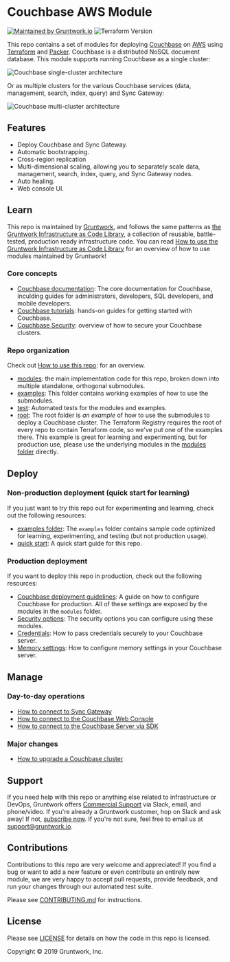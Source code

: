 <!--
:type: service
:name: Couchbase
:description: Deploy a Couchbase cluster. Supports automatic bootstrapping, Sync Gateway, Web Console UI, cross-region replication, and auto healing.
:icon: /_docs/couchbase-icon.png
:category: other-data-stores
:cloud: aws
:tags: nosql
:license: open-source
:built-with: terraform, bash
-->

# Couchbase AWS Module

[![Maintained by Gruntwork.io](https://img.shields.io/badge/maintained%20by-gruntwork.io-%235849a6.svg)](https://gruntwork.io/?ref=repo_aws_couchbase)
![Terraform Version](https://img.shields.io/badge/tf-%3E%3D1.0.0-blue.svg)

This repo contains a set of modules for deploying [Couchbase](https://www.couchbase.com/) on
[AWS](https://aws.amazon.com/) using [Terraform](https://www.terraform.io/) and [Packer](https://www.packer.io/).
Couchbase is a distributed NoSQL document database. This module supports running Couchbase as a single cluster:

![Couchbase single-cluster architecture](https://github.com/gruntwork-io/terraform-aws-couchbase/blob/master/_docs/couchbase-single-cluster-architecture.png?raw=true)

Or as multiple clusters for the various Couchbase services (data, management, search, index, query) and Sync Gateway:

![Couchbase multi-cluster architecture](https://github.com/gruntwork-io/terraform-aws-couchbase/blob/master/_docs/couchbase-multi-cluster-architecture.png?raw=true)




## Features

* Deploy Couchbase and Sync Gateway.
* Automatic bootstrapping.
* Cross-region replication
* Multi-dimensional scaling, allowing you to separately scale data, management, search, index, query, and Sync
  Gateway nodes.
* Auto healing.
* Web console UI.




## Learn

This repo is maintained by [Gruntwork](https://www.gruntwork.io), and follows the same patterns as [the Gruntwork
Infrastructure as Code Library](https://gruntwork.io/infrastructure-as-code-library/), a collection of reusable,
battle-tested, production ready infrastructure code. You can read [How to use the Gruntwork Infrastructure as Code
Library](https://gruntwork.io/guides/foundations/how-to-use-gruntwork-infrastructure-as-code-library/) for an overview
of how to use modules maintained by Gruntwork!

### Core concepts

* [Couchbase documentation](https://docs.couchbase.com/home/index.html): The core documentation for Couchbase, inculding
  guides for administrators, developers, SQL developers, and mobile developers.
* [Couchbase tutorials](https://docs.couchbase.com/tutorials/index.html): hands-on guides for getting started with
  Couchbase.
* [Couchbase Security](https://docs.couchbase.com/server/6.0/learn/security/security-overview.html): overview of how to
  secure your Couchbase clusters.


### Repo organization

Check out [How to use this repo](https://github.com/gruntwork-io/terraform-aws-couchbase/tree/master/core-concepts.md#how-to-use-this-repo):
for an overview.

* [modules](https://github.com/gruntwork-io/terraform-aws-couchbase/tree/master/modules): the main implementation code for this repo, broken down into multiple standalone, orthogonal submodules.
* [examples](https://github.com/gruntwork-io/terraform-aws-couchbase/tree/master/examples): This folder contains working examples of how to use the submodules.
* [test](https://github.com/gruntwork-io/terraform-aws-couchbase/tree/master/test): Automated tests for the modules and examples.
* [root](https://github.com/gruntwork-io/terraform-aws-couchbase/tree/master): The root folder is *an example* of how to use the submodules to deploy a Couchbase cluster. The Terraform Registry requires the root of every repo to contain Terraform code, so we've put one of the examples there. This example is great for learning and experimenting, but for production use, please use the underlying modules in the [modules folder](https://github.com/gruntwork-io/terraform-aws-couchbase/tree/master/modules) directly.




## Deploy

### Non-production deployment (quick start for learning)

If you just want to try this repo out for experimenting and learning, check out the following resources:

* [examples folder](https://github.com/gruntwork-io/terraform-aws-couchbase/tree/master/examples): The `examples` folder contains sample code optimized for learning, experimenting, and testing (but not production usage).
* [quick start](https://github.com/gruntwork-io/terraform-aws-couchbase/tree/master/core-concepts.md#quick-start): A quick
  start guide for this repo.

### Production deployment

If you want to deploy this repo in production, check out the following resources:

* [Couchbase deployment guidelines](https://docs.couchbase.com/server/6.0/install/install-production-deployment.html):
  A guide on how to configure Couchbase for production. All of these settings are exposed by the modules in the
  `modules` folder.
* [Security options](https://github.com/gruntwork-io/terraform-aws-couchbase/tree/master/modules/couchbase-cluster/README.md#security):
  The security options you can configure using these modules.
* [Credentials](https://github.com/gruntwork-io/terraform-aws-couchbase/tree/master/modules/run-couchbase-server/README.md#passing-credentials-securely):
  How to pass credentials securely to your Couchbase server.
* [Memory settings](https://github.com/gruntwork-io/terraform-aws-couchbase/tree/master/modules/run-couchbase-server/README.md#memory-settings):
  How to configure memory settings in your Couchbase server.




## Manage

### Day-to-day operations

* [How to connect to Sync Gateway](https://github.com/gruntwork-io/terraform-aws-couchbase/tree/master/modules/couchbase-cluster/README.md#connecting-to-sync-gateway)
* [How to connect to the Couchbase Web Console](https://github.com/gruntwork-io/terraform-aws-couchbase/tree/master/modules/couchbase-cluster/README.md#connecting-to-the-couchbase-server-web-console)
* [How to connect to the Couchbase Server via SDK](https://github.com/gruntwork-io/terraform-aws-couchbase/tree/master/modules/couchbase-cluster/README.md#connecting-to-couchbase-server-via-the-sdk)

### Major changes

* [How to upgrade a Couchbase cluster](https://github.com/gruntwork-io/terraform-aws-couchbase/tree/master/modules/couchbase-cluster/README.md#how-do-you-roll-out-updates)




## Support

If you need help with this repo or anything else related to infrastructure or DevOps, Gruntwork offers [Commercial Support](https://gruntwork.io/support/) via Slack, email, and phone/video. If you're already a Gruntwork customer, hop on Slack and ask away! If not, [subscribe now](https://www.gruntwork.io/pricing/). If you're not sure, feel free to email us at [support@gruntwork.io](mailto:support@gruntwork.io).




## Contributions

Contributions to this repo are very welcome and appreciated! If you find a bug or want to add a new feature or even contribute an entirely new module, we are very happy to accept pull requests, provide feedback, and run your changes through our automated test suite.

Please see [CONTRIBUTING.md](https://github.com/gruntwork-io/terraform-aws-couchbase/tree/master/CONTRIBUTING.md) for instructions.




## License

Please see [LICENSE](https://github.com/gruntwork-io/terraform-aws-couchbase/tree/master/LICENSE) for details on how the code in this repo is licensed.


Copyright &copy; 2019 Gruntwork, Inc.
